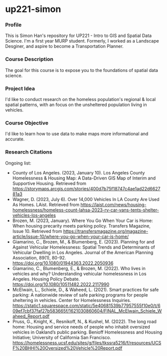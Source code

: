 # up221-simon
### Profile
This is Simon Han's repository for UP221 - Intro to GIS and Spatial Data Science. 
I'm a first year MURP student. Formerly, I worked as a Landscape Desginer, and aspire to become a Transportation Planner. 

### Course Description
The goal for this course is to expose you to the foundations of spatial data science. 

### Project Idea
I'd like to conduct research on the homeless population's regional & local spatial patterns, with an focus on the unsheltered population living in vehicles. 

### Course Objective
I'd like to learn how to use data to make maps more informational and accurate. 

### Research Citations
Ongoing list:
- County of Los Angeles. (2023, January 10). Los Angeles County Homelessness & Housing Map: A Data-Driven GIS Map of Interim and Supportive Housing. Retrieved from https://storymaps.arcgis.com/stories/400d7b75f18747c4ae1ad22d662781a3
- Wagner, D. (2023, July 6). Over 14,000 Vehicles In LA County Are Used As Homes. LAist. Retrieved from https://laist.com/news/housing-homelessness/homeless-count-lahsa-2023-rv-car-vans-tents-shelter-vehicles-los-angeles
- Brozen, M. (2023, January). Where You Go When Your Car is Home: When housing precarity meets parking policy. Transfers Magazine, Issue 10. Retrieved from https://transfersmagazine.org/magazine-article/issue-10/where-you-go-when-your-car-is-home/
- Giamarino, C., Brozen, M., & Blumenberg, E. (2023). Planning for and Against Vehicular Homelessness: Spatial Trends and Determinants of Vehicular Dwelling in Los Angeles. Journal of the American Planning Association, 89(1), 80-92. https://doi.org/10.1080/01944363.2022.2050936
- Giamarino, C., Blumenberg, E., & Brozen, M. (2022). Who lives in vehicles and why? Understanding vehicular homelessness in Los Angeles. Housing Policy Debate. https://doi.org/10.1080/10511482.2022.2117990
- McElwain, L., Schiele, D., & Waheed, L. (2021). Smart practices for safe parking: A nationwide review of safe parking programs for people sheltering in vehicles.
Center for Homelessness Inquiries. https://static1.squarespace.com/static/5e40681539b77957555f10e0/t/609ef7cbf37faf27b583665f/1621030860604/FINAL_McElwain_Schiele_Waheed_Report.pdf
- Pruss, G., Knight, K., Resnikoff, N., & Kushel, M. (2022). The long road home: Housing and service needs of people who inhabit oversized vehicles in Oakland’s public parking. Benioff Homelessness and Housing Initiative; University of California San Francisco. https://homelessness.ucsf.edu/sites/g/files/tkssra5216/f/resources/UCSF%20BHHI%20Oversized%20Vehicle%20Report.pdf
